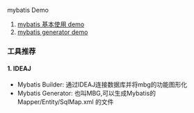 mybatis Demo
1. [mybatis 基本使用 demo](mybatis-demo/)
2. [mybatis generator demo](mybatis-gen/)

### 工具推荐

#### 1. IDEAJ 
  
+ Mybatis Builder: 通过IDEAJ连接数据库并将mbg的功能图形化
+ Mybatis Generator: 也叫MBG,可以生成Mybatis的 Mapper/Entity/SqlMap.xml 的文件
